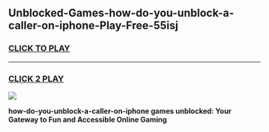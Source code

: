 
## Unblocked-Games-how-do-you-unblock-a-caller-on-iphone-Play-Free-55isj
<h3>
<a href="https://premium76.site?title=how-do-you-unblock-a-caller-on-iphone&ref=18A1">CLICK TO PLAY</a></h3>
<hr>

<h3>
<a href="https://premium76.site?title=how-do-you-unblock-a-caller-on-iphone&ref=18A1">CLICK 2 PLAY</a>
  
</h3>

<a href="https://premium76.site?title=how-do-you-unblock-a-caller-on-iphone&ref=18A1"><img src="https://clearcache.store/games.png"></a>


**how-do-you-unblock-a-caller-on-iphone games unblocked: Your Gateway to Fun and Accessible Online Gaming**
